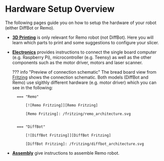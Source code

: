 # Hardware Setup Overview

The following pages guide you on how to setup the hardware of your robot (either DiffBot or Remo).

- [**3D Printing**](3D_print.md) is only relevant for Remo robot (not DiffBot). 
  Here you will learn which parts to print and some suggestions to configure your slicer.
- [**Electronics**](electronics.md) provides instructions to connect the single board computer (e.g. Raspberry Pi), microcontroller (e.g. Teensy) as well as
  the other components such as the motor driver, motors and laser scanner.

    ??? info "Preview of connection schematic"
        The bread board view from [Fritzing](https://fritzing.org/) shows the connection schematic. Both models (DiffBot and Remo) use
        slgithly different hardware (e.g. motor driver) which you can see in the following:

        === "Remo"

            [![Remo Fritzing]][Remo Fritzing]

            [Remo Fritzing]: /fritzing/remo_architecture.svg
            

        === "DiffBot"

            [![DiffBot Fritzing]][DiffBot Fritzing]

            [DiffBot Fritzing]: /fritzing/diffbot_architecture.svg
        

- [**Assembly**](assembly.md) give instructions to assemble Remo robot.



